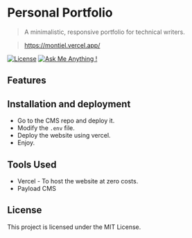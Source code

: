# Personal Portfolio 
> A minimalistic, responsive portfolio for technical writers.

> https://montiel.vercel.app/

[![License](http://img.shields.io/:license-mit-blue.svg?style=flat-square)](http://badges.mit-license.org)
[![Ask Me Anything !](https://img.shields.io/badge/ask%20me-linkedin-1abc9c.svg)]([https://www.linkedin.com/in/](https://www.linkedin.com/in/milton-montiel/))

## Features 

## Installation and deployment
* Go to the CMS repo and deploy it.
* Modify the `.env` file.
* Deploy the website using vercel.
* Enjoy. 

## Tools Used
* Vercel - To host the website at zero costs.
* Payload CMS

## License 
This project is licensed under the MIT License. 
